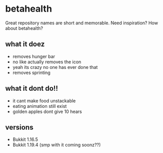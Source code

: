 # betahealth
Great repository names are short and memorable. Need inspiration? How about betahealth?
## what it doez
* removes hunger bar
* no like actually removes the icon
* yeah its crazy no one has ever done that
* removes sprinting
## what it dont do!!
* it cant make food unstackable
* eating animation still exist
* golden apples dont give 10 hears
## versions
* Bukkit 1.16.5
* Bukkit 1.19.4 (smp with it coming soonz??)

